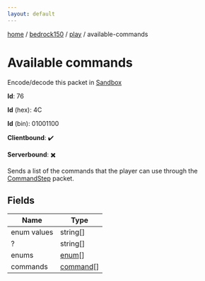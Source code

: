 ```yaml
---
layout: default
---
```


[home](/)  /  [bedrock150](/protocol/bedrock150)  /  [play](/protocol/bedrock150/play)  /  available-commands

# Available commands

Encode/decode this packet in [Sandbox](../../../sandbox/bedrock150#play.available_commands)

**Id**: 76

**Id** (hex): 4C

**Id** (bin): 01001100

**Clientbound**: ✔️

**Serverbound**: ✖️

Sends a list of the commands that the player can use through the [CommandStep](#play_command-step) packet.

## Fields

Name | Type
---|---
enum values | string[]
? | string[]
enums | [enum](/protocol/bedrock150/types/enum)[]
commands | [command](/protocol/bedrock150/types/command)[]

